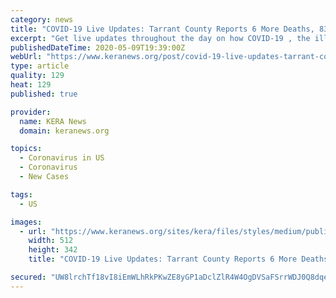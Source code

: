 ```yaml
---
category: news
title: "COVID-19 Live Updates: Tarrant County Reports 6 More Deaths, 83 New Cases"
excerpt: "Get live updates throughout the day on how COVID-19 , the illness caused by the novel coronavirus, is affecting North Texas."
publishedDateTime: 2020-05-09T19:39:00Z
webUrl: "https://www.keranews.org/post/covid-19-live-updates-tarrant-county-reports-6-more-deaths-83-new-cases"
type: article
quality: 129
heat: 129
published: true

provider:
  name: KERA News
  domain: keranews.org

topics:
  - Coronavirus in US
  - Coronavirus
  - New Cases

tags:
  - US

images:
  - url: "https://www.keranews.org/sites/kera/files/styles/medium/public/202004/covid_hospital_mural_dallas_ap_04152020.jpg"
    width: 512
    height: 342
    title: "COVID-19 Live Updates: Tarrant County Reports 6 More Deaths, 83 New Cases"

secured: "UW8lrchTf18vI8iEmWLhRkPKwZE8yGP1aDclZlR4W4OgDVSaFSrrWDJ0Q8dqeG5eiDCJ0UhKjjFcYYgEaEBAHxfSzG8we8yh7HZp/6p0Odip0YP7prwHOxSRKboIdFn+bhDAXz69nu+UscJ1IokxG5scDRF/9bfc01PBU3yKYZ0R8FXMaivCOrJe04RuZQ0g8R682tBjoo6pAeC6sMVILeJN5Mm/tpcmAu9FiT1ej+QwwejN2grQ6wGuwLRQKF6/HT8eJM9UeHjIeEYPO/U80o+ZpbST1jHHgIYGjBxScp0UDb/YZ2P0B4Ljw3mm7+2koKLiXhIjzfBdVVBRWyMSO9mVKezIEULwJlAV6L3IaEgFeepc3fOYPJVlRiDEUgJCvVHKAzPyE4Dj0TH7NnqH35rRMJfEGlC3SX4mgMIC8A4Vqsw9MeeAEdqdnuUgwTyzzrWKFFqE6eBa0htoLI1wxJFvrfQTkR0LBsqXcP5jAZY=;qfywBCZctExJeoMLzn7pJg=="
---
```


